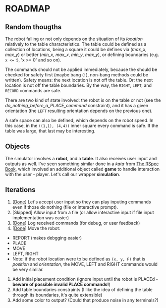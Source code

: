 ROADMAP
=======

Random thougths
---------------

The robot falling or not only depends on the situation of its _location_ relatively to the table characteristics. The table could be defined as a collection of locations, being a square it could be defines via (*max_x*, *max_y*) or better (*min_x*, *max_x*, *min_y*, *max_y*), or defining boundaries (e.g. `x <= 5`, 'x >= 0' and so on).

The commands should not be applied immediately, because the should be checked for safety first (maybe bang (`!`), non-bang methods could be written). Safety means: the next location is not off the table. Or: the next location is not off the table boundaries. By the way, the `RIGHT`, `LEFT`, and `RECORD` commands are safe.

There are two kind of state involved: the robot is on the table or not (see the *do_nothing_before_a_PLACE_command* constraint), and it has a given orientation (the `LEFT` resulting orientation depends on the previous one).

A safe space can also be defined, which depends on the robot speed. In this case, in the `((1,1), (4,4))` inner square every command is safe. If the table was large, that last may be interesting.


Objects
-------

The simulator involves a **robot**, and a **table**. It also receives user input and outputs as well. I've seen something similar done in a _kata_ from [The RSpec Book][rspec-book], which involved an additional object called **game** to handle interaction with the user - player. Let's call our wrapper **simulation**.

  [rspec-book]: https://pragprog.com/book/achbd/the-rspec-book

Iterations
----------

1. [[Done][PR#2]] Let's accept user input so they can play inputing commands even if those do nothing (file or interactive prompt).
1. [Skipped] Allow input from a file (or allow interactive input if file input implementation was easier)
1. [[Done][PR#2]] Log received commands (for debug, or user feedback)
1. [[Done][PR#3]] Move the robot:
  - REPORT (makes debgging easier)
  - PLACE
  - MOVE
  - LEFT, RIGHT
  - Note: if the robot location were to be defined as `(x, y, F)` that is _position_ and _orientation_, the MOVE, LEFT and RIGHT commands would be very similar.
1. Add initial placement condition (ignore input until the robot is PLACEd - **beware of possible invalid PLACE commands!**)
1. Add table boundaries constraints (I like the idea of defining the table through its boundaries, it's quite extensible)
1. Add some color to output? (Could that produce noise in any terminals?)

  [PR#2]: https://github.com/gonzalo-bulnes/kata-toy_robot_simulator/pull/2
  [PR#3]: https://github.com/gonzalo-bulnes/kata-toy_robot_simulator/pull/3
